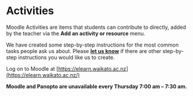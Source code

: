 # Activities

Moodle Activities are items that students can contribute to directly, added by the teacher via the **Add an activity or resource** menu.

We have created some step-by-step instructions for the most common tasks people ask us about. Please [**let us know**](https://forms.office.com/Pages/ResponsePage.aspx?id=w10PIlKU5UibT4iN9C96LV3bzK2GZptAs5fkk10ScINURDA0NFdRTlNETDhISE81STNGU0VHREhYMyQlQCN0PWcu) if there are other step-by-step instructions you would like us to create.

Log on to Moodle at [https://elearn.waikato.ac.nz](https://elearn.waikato.ac.nz/)

**Moodle and Panopto are unavailable every Thursday 7:00 am – 7:30 am.**
